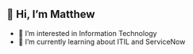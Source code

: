 ## 👋 Hi, I’m Matthew
- 👀 I’m interested in Information Technology
- 🌱 I’m currently learning about ITIL and ServiceNow


<!---
mjackson16/mjackson16 is a ✨ special ✨ repository because its `README.md` (this file) appears on your GitHub profile.
You can click the Preview link to take a look at your changes.
--->
